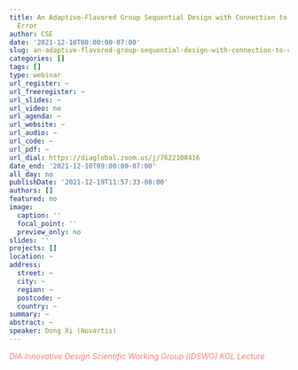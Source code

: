 ```yaml
---
title: An Adaptive-Flavored Group Sequential Design with Connection to Conditional
  Error
author: CSE
date: '2021-12-10T08:00:00-07:00'
slug: an-adaptive-flavored-group-sequential-design-with-connection-to-conditional-error
categories: []
tags: []
type: webinar
url_register: ~
url_freeregister: ~
url_slides: ~
url_video: no
url_agenda: ~
url_website: ~
url_audio: ~
url_code: ~
url_pdf: ~
url_dial: https://diaglobal.zoom.us/j/7622108416
date_end: '2021-12-10T09:00:00-07:00'
all_day: no
publishDate: '2021-12-19T11:57:33-08:00'
authors: []
featured: no
image:
  caption: ''
  focal_point: ''
  preview_only: no
slides: ''
projects: []
location: ~
address:
  street: ~
  city: ~
  region: ~
  postcode: ~
  country: ~
summary: ~
abstract: ~
speaker: Dong Xi (Novartis)
---
```

<span style="color: salmon;">*DIA Innovative Design Scientific Working Group (IDSWG) KOL Lecture*</span>
<!--more-->
